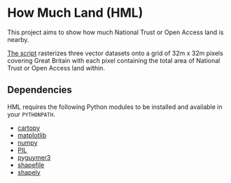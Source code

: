 # How Much Land (HML)

This project aims to show how much National Trust or Open Access land is nearby.

[The script](howMuchLand.py) rasterizes three vector datasets onto a grid of 32m x 32m pixels covering Great Britain with each pixel containing the total area of National Trust or Open Access land within.

## Dependencies

HML requires the following Python modules to be installed and available in your `PYTHONPATH`.

* [cartopy](https://pypi.org/project/Cartopy)
* [matplotlib](https://pypi.org/project/matplotlib)
* [numpy](https://pypi.org/project/numpy)
* [PIL](https://pypi.org/project/Pillow)
* [pyguymer3](https://github.com/Guymer/PyGuymer3)
* [shapefile](https://pypi.org/project/pyshp)
* [shapely](https://pypi.org/project/Shapely)
